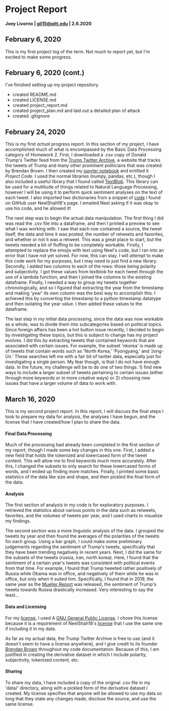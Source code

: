 # Project Report
#### Joey Livorno | gil15@pitt.edu | 2.6.2020

## February 6, 2020
This is my first project log of the term. Not much to report yet, but I'm excited to make some progress.

## February 6, 2020 (cont.)
I've finished setting up my project repository
- created README.md
- created LICENSE.md
- created project_report.md
- created project_plan.md and laid out a detailed plan of attack
- created .gitignore

## February 24, 2020
This is my first *actual* progress report. In this section of my project, I have accomplished much of what is encompassed by the Basic Data Processing category of Homework 2. First, I downloaded a .csv copy of Donald Trump's Twitter feed from the [Trump Twitter Archive](http://www.trumptwitterarchive.com/about), a website that tracks the tweets of Trump and many other prominent politicians that was created by Brendan Brown. I then created my [jupyter notebook](https://https://github.com/Data-Science-for-Linguists-2020/Sentiment-Analysis-of-Trump-Tweets/blob/master/code/project_code.ipynb) and entitled it *Project Code*. I used the normal libraries (numpy, pandas, etc.), though I also included a useful library that I found called [TextBlob](https://https://textblob.readthedocs.io/en/dev/). This library can be used for a multitude of things related to Natural Language Processing, however I will be using it to perform quick sentiment analyses on the text of each tweet. I also imported two dictionaries from a snippet of [code](https://github.com/joeylivorno/emot/blob/master/emot/emo_unicode.py) I found on GitHub user NeelShah18's page. I emailed Neel asking if it was okay to use his code, and he allowed it!

The next step was to begin the actual data manipulation. The first thing I did was read the .csv file into a dataframe, and then I printed a preview to see what I was working with. I saw that each row contained a source, the tweet itself, the data and time it was posted, the number of retweets and favorites, and whether or not it was a retweet. This was a great place to start, but the tweets needed a bit of fluffing to be completely workable. Firstly, I attempted to replace the emojis with text using Neel's code, but I ran into an error that I have not yet solved. For now, this can stay. I will attempt to make this code work for my purposes, but I may need to just find a new library. Secondly, I added two columns to each of the rows: those being polarity and subjectivity. I got these values from textblob for each tweet through the use of a lambda function, and then I joined the columns to the existing dataframe.  Finally, I needed a way to group my tweets together chronologically, and so I figured that extracting the year from the timestamp and making 'year' its own column was the best way to accomplish this. I achieved this by converting the timestamp to a python timestamp datatype and then isolating the year value. I then added these values to the dataframe.

The last step in my initial data processing, since the data was now workable as a whole, was to divide them into subcategories based on political topics. Since foreign affairs has been a hot button issue recently, I decided to begin by investigating these topics, but this is subject to change has my project evolves. I did this by extracting tweets that contained keywords that are associated with certain issues. For example, the subset 'nkorea' is made up of tweets that contain words such as 'North Korea,' 'Pyongyang,' and 'Jong-Un.' These searches left me with a fair bit of twitter data, especially just for investigating a single person. My fear though, is that I do not have enough data. In the future, my challenge will be to do one of two things: 1) find new ways to include a larger subset of tweets pertaining to certain issues (either through more keywords or in more creative ways) or 2) choosing new issues that have a larger volume of data to work with.

## March 16, 2020
This is my second project report. In this report, I will discuss the final steps I took to prepare my data for analysis, the analyses I have begun, and the license that I have created/how I plan to share the data.

#### Final Data Processing
Much of the processing had already been completed in the first section of my report, though I made some key changes in this one. First, I added a new field that holds the tokenized and lowercased form of the tweet content. This will allow me to find keywords much more accurately. After this, I changed the subsets to only search for these lowercased forms of words, and I ended up finding more matches. Finally, I printed some basic statistics of the data like size and shape, and then pickled the final form of the data.

#### Analysis
The first section of analysis in my code is for exploratory purposes. I retrieved the statistics about various points in the data such as retweets, favorites, and the volumes of tweets per year, and I used charts to visualize my findings.

The second section was a more linguistic analysis of the data. I grouped the tweets by year and then found the averages of the polarities of the tweets for each group. Using a bar graph, I could make some preliminary judgements regarding the sentiment of Trump's tweets, specifically that they have been trending negatively in recent years. Next, I did the same for the subsets of the tweets (russia, iran, north korea). Here, I found that the sentiment of a certain year's tweets was consistent with political events from that time. For example, I found that Trump tweeted rather positively of Russia while Obama was in office, and negatively of them while he was in office, but only when it suited him. Specifically, I found that in 2019, the same year as the [Mueller Report](https://en.wikipedia.org/wiki/Mueller_Report) was released, the sentiment of Trump's tweets towards Russia drastically increased. Very interesting to say the least...

#### Data and Licensing
For my [license](https://github.com/Data-Science-for-Linguists-2020/Sentiment-Analysis-of-Trump-Tweets/blob/master/LICENSE.md), I used A [GNU General Public License](https://www.gnu.org/licenses/gpl-3.0.en.html). I chose this license because it is a requirement of NeelShah18's [license](https://github.com/NeelShah18/emot/blob/master/LICENSE) that I use the same one if including it in my data.

As far as my actual data, the Trump Twitter Archive is free to use (and it doesn't seem to have a license anywhere), and I give credit to its founder [Brendan Brown](https://github.com/bpb27) throughout my code documentation. Because of this, I am justified in creating the derivative dataset in which I include polarity, subjectivity, tokenized content, etc.

#### Sharing
To share my data, I have included a copy of the original .csv file in my 'data/' directory, along with a pickled form of the derivative dataset I created. My license specifies that anyone will be allowed to use my data so long that they state any changes made, disclose the source, and use the same license. 
